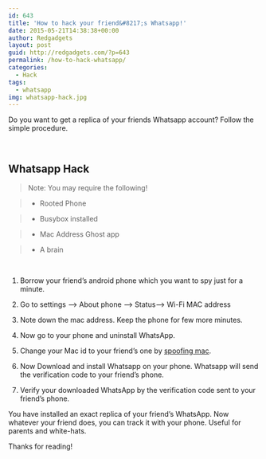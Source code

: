```yaml
---
id: 643
title: 'How to hack your friend&#8217;s Whatsapp!'
date: 2015-05-21T14:38:38+00:00
author: Redgadgets
layout: post
guid: http://redgadgets.com/?p=643
permalink: /how-to-hack-whatsapp/
categories:
  - Hack
tags:
  - whatsapp
img: whatsapp-hack.jpg
---
```

Do you want to get a replica of your friends Whatsapp account? Follow the simple procedure.


&nbsp;

## Whatsapp Hack



>Note: You may require the following!
  
>* Rooted Phone
  
>* Busybox installed
  
>* Mac Address Ghost app
  
>* A brain


&nbsp;

  1. Borrow your friend’s android phone which you want to spy just for a minute.
  
  2. Go to settings —> About phone —> Status—> Wi-Fi MAC address

  3. Note down the mac address. Keep the phone for few more minutes.

  4. Now go to your phone and uninstall WhatsApp.

  5. Change your Mac id to your friend’s one by <span class="qlink_container"><a class="external_link" href="http://forum.xda-developers.com/showthread.php?t=2286440" target="_blank" data-tooltip="attached">spoofing mac</a></span>.

  6. Now Download and install Whatsapp on your phone. Whatsapp will send the verification code to your friend’s phone.

  7. Verify your downloaded WhatsApp by the verification code sent to your friend’s phone.

You have installed an exact replica of your friend’s WhatsApp. Now whatever your friend does, you can track it with your phone. Useful for parents and white-hats.

Thanks for reading!
